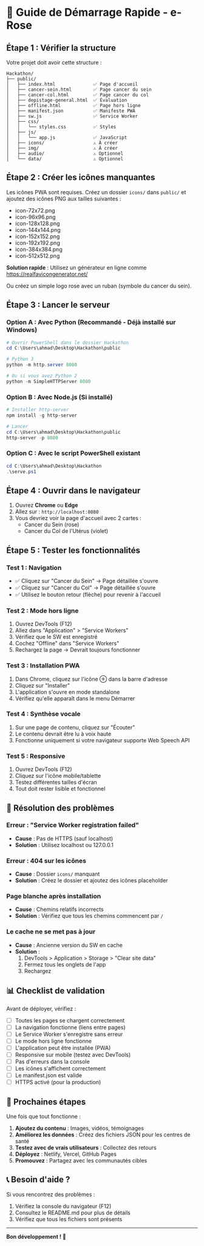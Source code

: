 # 🚀 Guide de Démarrage Rapide - e-Rose

## Étape 1 : Vérifier la structure

Votre projet doit avoir cette structure :

```
Hackathon/
├── public/
│   ├── index.html              ✅ Page d'accueil
│   ├── cancer-sein.html        ✅ Page cancer du sein
│   ├── cancer-col.html         ✅ Page cancer du col
│   ├── depistage-general.html  ✅ Évaluation
│   ├── offline.html            ✅ Page hors ligne
│   ├── manifest.json           ✅ Manifeste PWA
│   ├── sw.js                   ✅ Service Worker
│   ├── css/
│   │   └── styles.css          ✅ Styles
│   ├── js/
│   │   └── app.js              ✅ JavaScript
│   ├── icons/                  ⚠️ À créer
│   ├── img/                    ⚠️ À créer
│   ├── audio/                  ⚠️ Optionnel
│   └── data/                   ⚠️ Optionnel
```

## Étape 2 : Créer les icônes manquantes

Les icônes PWA sont requises. Créez un dossier `icons/` dans `public/` et ajoutez des icônes PNG aux tailles suivantes :

- icon-72x72.png
- icon-96x96.png
- icon-128x128.png
- icon-144x144.png
- icon-152x152.png
- icon-192x192.png
- icon-384x384.png
- icon-512x512.png

**Solution rapide** : Utilisez un générateur en ligne comme https://realfavicongenerator.net/

Ou créez un simple logo rose avec un ruban (symbole du cancer du sein).

## Étape 3 : Lancer le serveur

### Option A : Avec Python (Recommandé - Déjà installé sur Windows)

```powershell
# Ouvrir PowerShell dans le dossier Hackathon
cd C:\Users\ahmad\Desktop\Hackathon\public

# Python 3
python -m http.server 8080

# Ou si vous avez Python 2
python -m SimpleHTTPServer 8080
```

### Option B : Avec Node.js (Si installé)

```powershell
# Installer http-server
npm install -g http-server

# Lancer
cd C:\Users\ahmad\Desktop\Hackathon\public
http-server -p 8080
```

### Option C : Avec le script PowerShell existant

```powershell
cd C:\Users\ahmad\Desktop\Hackathon
.\serve.ps1
```

## Étape 4 : Ouvrir dans le navigateur

1. Ouvrez **Chrome** ou **Edge**
2. Allez sur : `http://localhost:8080`
3. Vous devriez voir la page d'accueil avec 2 cartes :
   - Cancer du Sein (rose)
   - Cancer du Col de l'Utérus (violet)

## Étape 5 : Tester les fonctionnalités

### Test 1 : Navigation
- ✅ Cliquez sur "Cancer du Sein" → Page détaillée s'ouvre
- ✅ Cliquez sur "Cancer du Col" → Page détaillée s'ouvre
- ✅ Utilisez le bouton retour (flèche) pour revenir à l'accueil

### Test 2 : Mode hors ligne
1. Ouvrez DevTools (F12)
2. Allez dans "Application" > "Service Workers"
3. Vérifiez que le SW est enregistré
4. Cochez "Offline" dans "Service Workers"
5. Rechargez la page → Devrait toujours fonctionner

### Test 3 : Installation PWA
1. Dans Chrome, cliquez sur l'icône ⊕ dans la barre d'adresse
2. Cliquez sur "Installer"
3. L'application s'ouvre en mode standalone
4. Vérifiez qu'elle apparaît dans le menu Démarrer

### Test 4 : Synthèse vocale
1. Sur une page de contenu, cliquez sur "Écouter"
2. Le contenu devrait être lu à voix haute
3. Fonctionne uniquement si votre navigateur supporte Web Speech API

### Test 5 : Responsive
1. Ouvrez DevTools (F12)
2. Cliquez sur l'icône mobile/tablette
3. Testez différentes tailles d'écran
4. Tout doit rester lisible et fonctionnel

## 🐛 Résolution des problèmes

### Erreur : "Service Worker registration failed"
- **Cause** : Pas de HTTPS (sauf localhost)
- **Solution** : Utilisez localhost ou 127.0.0.1

### Erreur : 404 sur les icônes
- **Cause** : Dossier `icons/` manquant
- **Solution** : Créez le dossier et ajoutez des icônes placeholder

### Page blanche après installation
- **Cause** : Chemins relatifs incorrects
- **Solution** : Vérifiez que tous les chemins commencent par `/`

### Le cache ne se met pas à jour
- **Cause** : Ancienne version du SW en cache
- **Solution** : 
  1. DevTools > Application > Storage > "Clear site data"
  2. Fermez tous les onglets de l'app
  3. Rechargez

## 📊 Checklist de validation

Avant de déployer, vérifiez :

- [ ] Toutes les pages se chargent correctement
- [ ] La navigation fonctionne (liens entre pages)
- [ ] Le Service Worker s'enregistre sans erreur
- [ ] Le mode hors ligne fonctionne
- [ ] L'application peut être installée (PWA)
- [ ] Responsive sur mobile (testez avec DevTools)
- [ ] Pas d'erreurs dans la console
- [ ] Les icônes s'affichent correctement
- [ ] Le manifest.json est valide
- [ ] HTTPS activé (pour la production)

## 🎉 Prochaines étapes

Une fois que tout fonctionne :

1. **Ajoutez du contenu** : Images, vidéos, témoignages
2. **Améliorez les données** : Créez des fichiers JSON pour les centres de santé
3. **Testez avec de vrais utilisateurs** : Collectez des retours
4. **Déployez** : Netlify, Vercel, GitHub Pages
5. **Promouvez** : Partagez avec les communautés cibles

## 📞 Besoin d'aide ?

Si vous rencontrez des problèmes :
1. Vérifiez la console du navigateur (F12)
2. Consultez le README.md pour plus de détails
3. Vérifiez que tous les fichiers sont présents

---

**Bon développement ! 🚀**
